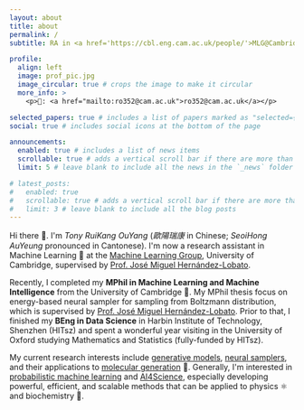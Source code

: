 ```yaml
---
layout: about
title: about
permalink: /
subtitle: RA in <a href='https://cbl.eng.cam.ac.uk/people/'>MLG@Cambridge</a>

profile:
  align: left
  image: prof_pic.jpg
  image_circular: true # crops the image to make it circular
  more_info: >
    <p>📮: <a href="mailto:ro352@cam.ac.uk">ro352@cam.ac.uk</a></p>

selected_papers: true # includes a list of papers marked as "selected={true}"
social: true # includes social icons at the bottom of the page

announcements:
  enabled: true # includes a list of news items
  scrollable: true # adds a vertical scroll bar if there are more than 3 news items
  limit: 5 # leave blank to include all the news in the `_news` folder

# latest_posts:
#   enabled: true
#   scrollable: true # adds a vertical scroll bar if there are more than 3 new posts items
#   limit: 3 # leave blank to include all the blog posts
---
```

Hi there 👋. I'm _Tony RuiKang OuYang_ (_歐陽瑞康_ in Chinese; _SeoiHong AuYeung_ pronounced in Cantonese). I'm now a research assistant in Machine Learning 🤖 at the [Machine Learning Group](https://mlg.eng.cam.ac.uk/about.html), University of Cambridge, supervised by [Prof. José Miguel Hernández-Lobato](https://jmhl.org). 

Recently, I completed my **MPhil in Machine Learning and Machine Intelligence** from the University of Cambridge 🎉. My MPhil thesis focus on energy-based neural sampler for sampling from Boltzmann distribution, which is supervised by [Prof. José Miguel Hernández-Lobato](https://jmhl.org). Prior to that, I finished my **BEng in Data Science** in Harbin Institute of Technology, Shenzhen (HITsz) and spent a wonderful year visiting in the University of Oxford studying Mathematics and Statistics (fully-funded by HITsz).

My current research interests include <u>generative models</u>, <u>neural samplers</u>, and their applications to <u>molecular generation</u> 🧬. Generally, I'm interested in <u>probabilistic machine learning</u> and <u>AI4Science</u>, especially developing powerful, efficient, and scalable methods that can be applied to physics ⚛️ and biochemistry 🧪.